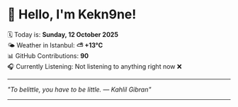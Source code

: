 # 👋 Hello, I'm Kekn9ne!

🗓️ Today is: **Sunday, 12 October 2025**  
🌤️ Weather in Istanbul: **⛅️  +13°C**  
📊 GitHub Contributions: **90**  
🎧 Currently Listening: Not listening to anything right now ❌

---

_"To belittle, you have to be little. — *Kahlil Gibran*"_

---
